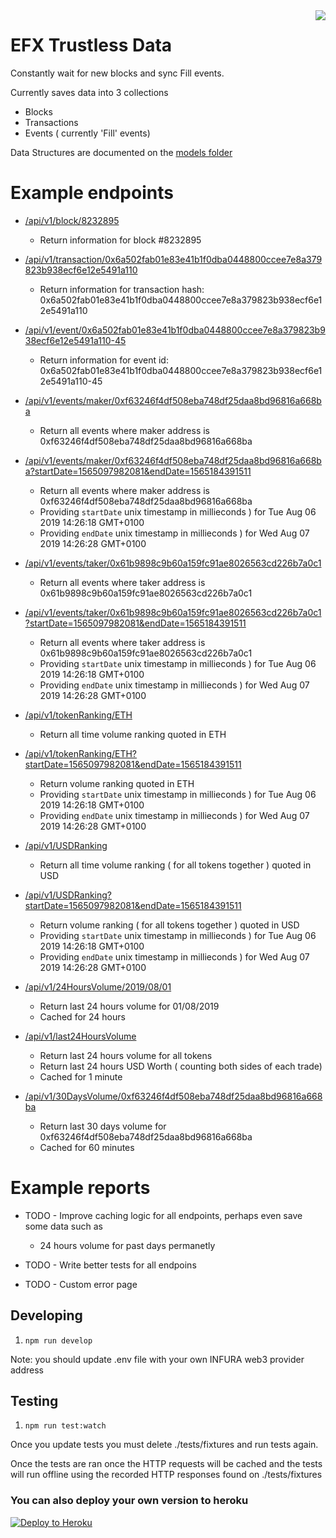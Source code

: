 <img src="https://avatars3.githubusercontent.com/u/33315316?s=200&v=4" align="right" />

# EFX Trustless Data

  Constantly wait for new blocks and sync Fill events.

  Currently saves data into 3 collections
   - Blocks
   - Transactions
   - Events ( currently 'Fill' events)

  Data Structures are documented on the [models folder](./src/models)

# Example endpoints

  - [/api/v1/block/8232895](https://api.deversifi.com/api/v1/block/8232895)
    - Return information for block #8232895

  - [/api/v1/transaction/0x6a502fab01e83e41b1f0dba0448800ccee7e8a379823b938ecf6e12e5491a110](https://api.deversifi.com/api/v1/transaction/0x6a502fab01e83e41b1f0dba0448800ccee7e8a379823b938ecf6e12e5491a110)
    - Return information for transaction hash: 0x6a502fab01e83e41b1f0dba0448800ccee7e8a379823b938ecf6e12e5491a110

  - [/api/v1/event/0x6a502fab01e83e41b1f0dba0448800ccee7e8a379823b938ecf6e12e5491a110-45](https://api.deversifi.com/api/v1/event/0x6a502fab01e83e41b1f0dba0448800ccee7e8a379823b938ecf6e12e5491a110-45)
    - Return information for event id: 0x6a502fab01e83e41b1f0dba0448800ccee7e8a379823b938ecf6e12e5491a110-45

  - [/api/v1/events/maker/0xf63246f4df508eba748df25daa8bd96816a668ba](https://api.deversifi.com/api/v1/events/maker/0xf63246f4df508eba748df25daa8bd96816a668ba)
    - Return all events where maker address is 0xf63246f4df508eba748df25daa8bd96816a668ba

  - [/api/v1/events/maker/0xf63246f4df508eba748df25daa8bd96816a668ba?startDate=1565097982081&endDate=1565184391511](https://api.deversifi.com/api/v1/events/maker/0xf63246f4df508eba748df25daa8bd96816a668ba?startDate=1565097982081&endDate=1565184391511)
    - Return all events where maker address is 0xf63246f4df508eba748df25daa8bd96816a668ba
    - Providing `startDate` unix timestamp in millieconds ) for Tue Aug 06 2019 14:26:18 GMT+0100
    - Providing `endDate` unix timestamp in millieconds ) for Wed Aug 07 2019 14:26:28 GMT+0100

  - [/api/v1/events/taker/0x61b9898c9b60a159fc91ae8026563cd226b7a0c1](https://api.deversifi.com/api/v1/events/taker/0x61b9898c9b60a159fc91ae8026563cd226b7a0c1)
    - Return all events where taker address is 0x61b9898c9b60a159fc91ae8026563cd226b7a0c1

  - [/api/v1/events/taker/0x61b9898c9b60a159fc91ae8026563cd226b7a0c1?startDate=1565097982081&endDate=1565184391511](https://api.deversifi.com/api/v1/events/taker/0x61b9898c9b60a159fc91ae8026563cd226b7a0c1?startDate=1565097982081&endDate=1565184391511)
    - Return all events where taker address is 0x61b9898c9b60a159fc91ae8026563cd226b7a0c1
    - Providing `startDate` unix timestamp in millieconds ) for Tue Aug 06 2019 14:26:18 GMT+0100
    - Providing `endDate` unix timestamp in millieconds ) for Wed Aug 07 2019 14:26:28 GMT+0100

  - [/api/v1/tokenRanking/ETH](https://api.deversifi.com/api/v1/tokenRanking/ETH)
    - Return all time volume ranking quoted in ETH

  - [/api/v1/tokenRanking/ETH?startDate=1565097982081&endDate=1565184391511](https://api.deversifi.com/api/v1/tokenRanking/ETH?startDate=1565097982081&endDate=1565184391511)
    - Return volume ranking quoted in ETH
    - Providing `startDate` unix timestamp in millieconds ) for Tue Aug 06 2019 14:26:18 GMT+0100
    - Providing `endDate` unix timestamp in millieconds ) for Wed Aug 07 2019 14:26:28 GMT+0100

  - [/api/v1/USDRanking](https://api.deversifi.com/api/v1/USDRanking)
    - Return all time volume ranking ( for all tokens together ) quoted in USD

  - [/api/v1/USDRanking?startDate=1565097982081&endDate=1565184391511](https://api.deversifi.com/api/v1/USDRanking?startDate=1565097982081&endDate=1565184391511)
    - Return volume ranking ( for all tokens together ) quoted in USD
    - Providing `startDate` unix timestamp in millieconds ) for Tue Aug 06 2019 14:26:18 GMT+0100
    - Providing `endDate` unix timestamp in millieconds ) for Wed Aug 07 2019 14:26:28 GMT+0100

  - [/api/v1/24HoursVolume/2019/08/01](https://api.deversifi.com/api/v1/24HoursVolume/2019/08/01)
    - Return last 24 hours volume for 01/08/2019
    - Cached for 24 hours

  - [/api/v1/last24HoursVolume](https://api.deversifi.com/api/v1/last24HoursVolume)
    - Return last 24 hours volume for all tokens
    - Return last 24 hours USD Worth ( counting both sides of each trade)
    - Cached for 1 minute

  - [/api/v1/30DaysVolume/0xf63246f4df508eba748df25daa8bd96816a668ba](https://api.deversifi.com/api/v1/30DaysVolume/0xf63246f4df508eba748df25daa8bd96816a668ba)
    - Return last 30 days volume for 0xf63246f4df508eba748df25daa8bd96816a668ba
    - Cached for 60 minutes

# Example reports

  - TODO - Improve caching logic for all endpoints, perhaps even save
  some data such as
    - 24 hours volume for past days permanetly

  - TODO - Write better tests for all endpoins

  - TODO - Custom error page

## Developing

1. `npm run develop`

Note: you should update .env file with your own INFURA web3 provider address

## Testing

1. `npm run test:watch`

Once you update tests you must delete ./tests/fixtures and run tests again.

Once the tests are ran once the HTTP requests will be cached and the tests will
run offline using the recorded HTTP responses found on ./tests/fixtures

### You can also deploy your own version to heroku

[![Deploy to Heroku](https://www.herokucdn.com/deploy/button.png)](https://heroku.com/deploy)

